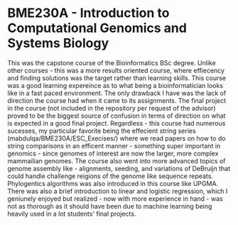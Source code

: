 # BME230A - Introduction to Computational Genomics and Systems Biology
This was the capstone course of the Bioinformatics BSc degree. Unlike other courses - this was a more results oriented course, where effiecency and finding solutions was the target rather than learning skills. This course was a good learning expereince as to what being a  bioinformatician looks like in a fast paced environment. The only drawback I have was the lack of direction the course had when it came to its assignments. The final project in the course (not included in the repository per request of the advisor) proved to be the biggest source of confusion in terms of direction on what is expected in a good final project. Regardless - this course had numerous sucesses, my particular favorite being the effecient string series (mabdulqa/BME230A/ESC_Execises/) where we read papers on how to do string comparisons in an efficent manner - something super important in genomics - since genomes of interest are now the larger, more complex mammailian genomes. The course also went into more advanced topics of genome assembly like - alignments, seeding, and variations of DeBruijn that could handle challenge reigions of the genome like sequence repeats. Phylogentics algorithms was also introduced in this course like UPGMA. There was also a brief introduction to linear and logistic regression, which I geniunely enjoyed but realized - now with more experience in hand - was not as thorough as it should have been due to machine learning being heavily used in a lot students' final projects.
